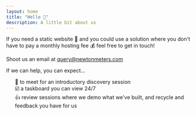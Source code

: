 ```yaml
---
layout: home
title: "Hello 👋"
description: A little bit about us
---
```


If you need a static website 🚀 and you could use a solution where you don't have to pay a monthly hosting fee 💰 feel free to get in touch!

Shoot us an email at [query@newtonmeters.com](mailto:query@newtonmeters.com)

If we can help, you can expect...

<ul style="list-style-type: none;">
<li>🔎 to meet for an introductory discovery session</li>
<li>☑️ a taskboard you can view 24/7</li>
<li>👍 review sessions where we demo what we've built, and recycle and feedback you have for us</li>
</ul>
